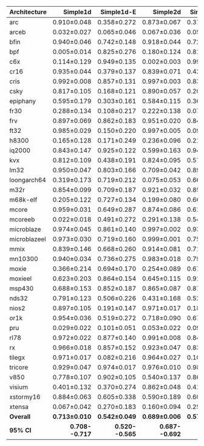 | Architecture | Simple1d | Simple1d-E | Simple2d | Simple2d-E | ResNet50 | ResNet50-E |
| ------------ | ------------: | ------------: | ------------: | ------------: | ------------: | ------------: |
| arc | 0.910±0.048 | 0.358±0.272 | 0.873±0.067 | 0.379±0.256 | 0.764±0.078 | 0.688±0.221 |
| arceb | 0.032±0.027 | 0.065±0.046 | 0.067±0.036 | 0.056±0.043 | 0.238±0.044 | 0.133±0.130 |
| bfin | 0.940±0.046 | 0.742±0.148 | 0.918±0.044 | 0.720±0.165 | 0.811±0.038 | 0.813±0.132 |
| bpf | 0.005±0.014 | 0.825±0.276 | 0.180±0.124 | 0.812±0.305 | 0.576±0.146 | 0.713±0.292 |
| c6x | 0.114±0.129 | 0.949±0.135 | 0.002±0.003 | 0.991±0.014 | 0.185±0.111 | 0.517±0.285 |
| cr16 | 0.935±0.044 | 0.379±0.137 | 0.839±0.071 | 0.424±0.173 | 0.470±0.078 | 0.679±0.149 |
| cris | 0.992±0.008 | 0.857±0.131 | 0.997±0.003 | 0.838±0.119 | 0.967±0.011 | 0.897±0.080 |
| csky | 0.817±0.105 | 0.168±0.121 | 0.890±0.057 | 0.208±0.217 | 0.576±0.115 | 0.368±0.191 |
| epiphany | 0.595±0.179 | 0.303±0.161 | 0.584±0.115 | 0.366±0.185 | 0.520±0.085 | 0.525±0.169 |
| fr30 | 0.288±0.134 | 0.108±0.217 | 0.222±0.138 | 0.078±0.175 | 0.384±0.085 | 0.093±0.187 |
| frv | 0.897±0.069 | 0.862±0.183 | 0.951±0.020 | 0.841±0.192 | 0.780±0.076 | 0.608±0.243 |
| ft32 | 0.985±0.029 | 0.150±0.220 | 0.997±0.005 | 0.097±0.116 | 0.648±0.118 | 0.569±0.281 |
| h8300 | 0.165±0.128 | 0.171±0.249 | 0.236±0.096 | 0.213±0.279 | 0.167±0.050 | 0.027±0.042 |
| iq2000 | 0.843±0.147 | 0.925±0.122 | 0.599±0.163 | 0.943±0.053 | 0.722±0.159 | 0.755±0.188 |
| kvx | 0.812±0.109 | 0.438±0.191 | 0.824±0.095 | 0.571±0.183 | 0.667±0.095 | 0.655±0.178 |
| lm32 | 0.950±0.047 | 0.803±0.166 | 0.709±0.042 | 0.896±0.088 | 0.581±0.057 | 0.818±0.179 |
| loongarch64 | 0.319±0.173 | 0.719±0.212 | 0.075±0.053 | 0.661±0.205 | 0.123±0.075 | 0.749±0.201 |
| m32r | 0.854±0.099 | 0.709±0.187 | 0.921±0.032 | 0.850±0.156 | 0.529±0.094 | 0.668±0.224 |
| m68k-elf | 0.205±0.122 | 0.727±0.134 | 0.199±0.080 | 0.665±0.140 | 0.329±0.055 | 0.471±0.141 |
| mcore | 0.959±0.031 | 0.649±0.287 | 0.874±0.086 | 0.617±0.318 | 0.222±0.084 | 0.773±0.217 |
| mcoreeb | 0.022±0.018 | 0.491±0.272 | 0.291±0.138 | 0.543±0.260 | 0.707±0.115 | 0.329±0.241 |
| microblaze | 0.974±0.045 | 0.861±0.140 | 0.997±0.002 | 0.935±0.065 | 0.897±0.049 | 0.931±0.062 |
| microblazeel | 0.973±0.030 | 0.719±0.160 | 0.999±0.001 | 0.754±0.058 | 0.951±0.040 | 0.901±0.053 |
| mmix | 0.839±0.146 | 0.668±0.260 | 0.914±0.081 | 0.719±0.181 | 0.757±0.121 | 0.528±0.228 |
| mn10300 | 0.940±0.034 | 0.736±0.275 | 0.983±0.018 | 0.792±0.221 | 0.970±0.075 | 0.882±0.134 |
| moxie | 0.366±0.214 | 0.694±0.170 | 0.254±0.089 | 0.675±0.196 | 0.319±0.074 | 0.393±0.184 |
| moxieel | 0.623±0.203 | 0.864±0.154 | 0.645±0.115 | 0.919±0.073 | 0.718±0.077 | 0.943±0.050 |
| msp430 | 0.688±0.153 | 0.852±0.187 | 0.865±0.087 | 0.878±0.099 | 0.549±0.194 | 0.946±0.053 |
| nds32 | 0.791±0.123 | 0.506±0.226 | 0.431±0.168 | 0.528±0.188 | 0.439±0.120 | 0.668±0.151 |
| nios2 | 0.897±0.105 | 0.191±0.147 | 0.971±0.017 | 0.189±0.180 | 0.916±0.023 | 0.530±0.302 |
| or1k | 0.954±0.036 | 0.519±0.272 | 0.718±0.090 | 0.675±0.283 | 0.461±0.118 | 0.411±0.229 |
| pru | 0.029±0.022 | 0.101±0.051 | 0.053±0.022 | 0.094±0.050 | 0.887±0.082 | 0.174±0.117 |
| rl78 | 0.972±0.022 | 0.877±0.140 | 0.991±0.008 | 0.847±0.151 | 0.993±0.007 | 0.932±0.080 |
| rx | 0.966±0.018 | 0.857±0.152 | 0.923±0.047 | 0.837±0.149 | 0.929±0.027 | 0.885±0.125 |
| tilegx | 0.971±0.017 | 0.082±0.216 | 0.964±0.027 | 0.100±0.183 | 0.595±0.151 | 0.309±0.307 |
| tricore | 0.929±0.047 | 0.974±0.017 | 0.976±0.010 | 0.981±0.008 | 0.968±0.012 | 0.981±0.015 |
| v850 | 0.778±0.107 | 0.902±0.105 | 0.540±0.137 | 0.860±0.162 | 0.475±0.137 | 0.958±0.051 |
| visium | 0.401±0.132 | 0.370±0.274 | 0.862±0.048 | 0.418±0.256 | 0.582±0.148 | 0.174±0.152 |
| xstormy16 | 0.884±0.063 | 0.605±0.338 | 0.590±0.189 | 0.600±0.347 | 0.332±0.141 | 0.942±0.091 |
| xtensa | 0.067±0.042 | 0.270±0.183 | 0.160±0.094 | 0.256±0.129 | 0.556±0.089 | 0.179±0.127 |
| **Overall** | **0.713±0.010** | **0.542±0.049** | **0.689±0.006** | **0.571±0.038** | **0.610±0.018** | **0.571±0.040** |
| **95% CI** | **0.708--0.717** | **0.520--0.565** | **0.687--0.692** | **0.553--0.589** | **0.602--0.619** | **0.552--0.589** |
